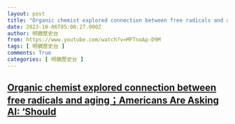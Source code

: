 ```yaml
---
layout: post
title: "Organic chemist explored connection between free radicals and aging；Americans Are Asking AI: ‘Should"
date: 2023-10-06T05:08:27.000Z
author: 明鏡歷史台
from: https://www.youtube.com/watch?v=MFTnoAp-D9M
tags: [ 明鏡歷史台 ]
comments: True
categories: [ 明鏡歷史台 ]
---
```

<!--1696568907000-->
[Organic chemist explored connection between free radicals and aging；Americans Are Asking AI: ‘Should](https://www.youtube.com/watch?v=MFTnoAp-D9M)
------

<div>

</div>
